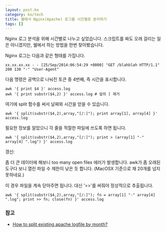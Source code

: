```yaml
---
layout: post.ko
category: ko/tech
title: 쉘에서 Nginx(Apache) 로그를 시간별로 분리하기
tags: []
---
```


Nginx 로그 분석을 위해 시간별로 나누고 싶었습니다.
스크립트를 짜도 오래 걸리는 일은 아니겠지만, 쉘에서 하는 방법을 한번 찾아봤습니다.

Nginx 로그는 다음과 같은 형태를 가집니다.

```
xx.xx.xx.xx - - [25/Sep/2014:06:54:29 +0000] "GET /blahblah HTTP/1.1" 200 130 "-" "User-Agent"
```

다음 명령은 공백으로 나눠진 토큰 중 4번째, 즉 시간을 표시합니다.

```
awk '{ print $4 }' access.log
awk '{ print substr($4,2) }' access.log # 앞의 [ 제거
```

여기에 split 함수를 써서 날짜와 시간을 얻을 수 있습니다.

```
awk '{ split(substr($4,2),array,"[/:]"); print array[1], array[4] }' access.log
```

필요한 정보를 알았으니 각 줄을 적절한 파일에 쓰도록 하면 됩니다.

```
awk '{ split(substr($4,2),array,"[/:]"); print > (array[1] "-" array[4] ".log") }' access.log
```

갱신:

좀 더 큰 데이터에 해보니 too many open files 에러가 발생합니다.
awk가 좀 오래된 도구다 보니 열린 파일 수 제한이 낮은 듯 합니다. (MacOSX 기준으로 채 20개를 넘지 못하네요.)

이 경우 파일을 계속 닫아주면 됩니다. 대신 '>>'를 써줘야 정상적으로 추출됩니다.

```
awk '{ split(substr($4,2),array,"[/:]"); fn = array[1] "-" array[4] ".log"; print >> fn; close(fn) }' access.log
```

### 참고
* [How to split existing apache logfile by month?](http://stackoverflow.com/questions/11713978/how-to-split-existing-apache-logfile-by-month/11714105#11714105)
